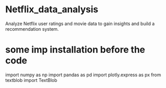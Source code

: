 # Netflix_data_analysis
Analyze Netflix user ratings and movie data to gain insights and build a recommendation system.

# some imp installation before the code

import numpy as np 
import pandas as pd 
import plotly.express as px 
from textblob import TextBlob 
